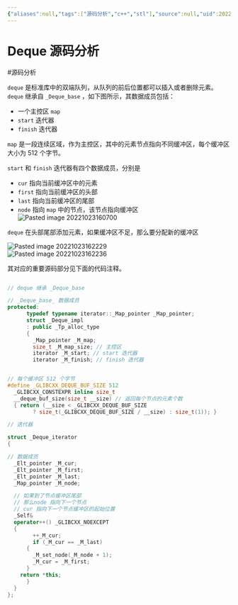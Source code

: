```yaml
---
{"aliases":null,"tags":["源码分析","c++","stl"],"source":null,"uid":202210231606,"created":"2022-10-23 16:06:45","updated":"2023-03-03 11:28:40","title":"Deque 源码分析","dg-publish":true,"permalink":"/Pages/deque 源码分析/","dgPassFrontmatter":true,"noteIcon":""}
---
```



# Deque 源码分析

#源码分析

`deque` 是标准库中的双端队列，从队列的前后位置都可以插入或者删除元素。`deque` 继承自 `_Deque_base` ，如下图所示，其数据成员包括：

- 一个主控区 `map`
- `start` 迭代器
- `finish` 迭代器

`map` 是一段连续区域，作为主控区，其中的元素节点指向不同缓冲区，每个缓冲区大小为 512 个字节。

`start` 和 `finish` 迭代器有四个数据成员，分别是

- `cur` 指向当前缓冲区中的元素
- `first` 指向当前缓冲区的头部
- `last` 指向当前缓冲区的尾部
- `node` 指向 `map` 中的节点，该节点指向缓冲区  
![Pasted image 20221023160700](https://cdn.jsdelivr.net/gh/aiyolo/imgrepo@main/test/202303031130064.png)  

`deque` 在头部尾部添加元素，如果缓冲区不足，那么要分配新的缓冲区

![Pasted image 20221023162229](https://cdn.jsdelivr.net/gh/aiyolo/imgrepo@main/test/202303031130065.png)  
![Pasted image 20221023162236](https://cdn.jsdelivr.net/gh/aiyolo/imgrepo@main/test/202303031130066.png)

其对应的重要源码部分见下面的代码注释。

```cpp

// deque 继承 _Deque_base

// _Deque_base_ 数据成员
protected:
      typedef typename iterator::_Map_pointer _Map_pointer;
      struct _Deque_impl
      : public _Tp_alloc_type
      {
		_Map_pointer _M_map;
		size_t _M_map_size; // 主控区
		iterator _M_start; // start 迭代器
		iterator _M_finish; // finish 迭代器


// 每个缓冲区 512 个字节 
#define _GLIBCXX_DEQUE_BUF_SIZE 512
  _GLIBCXX_CONSTEXPR inline size_t
  __deque_buf_size(size_t __size) // 返回每个节点的元素个数
  { return (__size < _GLIBCXX_DEQUE_BUF_SIZE
	    ? size_t(_GLIBCXX_DEQUE_BUF_SIZE / __size) : size_t(1)); }

// 迭代器 

struct _Deque_iterator
{

// 数据成员
  _Elt_pointer _M_cur;
  _Elt_pointer _M_first;
  _Elt_pointer _M_last;
  _Map_pointer _M_node;

  // 如果到了节点缓冲区尾部 
  // 那么node 指向下一个节点
  // cur 指向下一个节点缓冲区的起始位置
  _Self&
  operator++() _GLIBCXX_NOEXCEPT
  {
		++_M_cur;
		if (_M_cur == _M_last)
	  {
		_M_set_node(_M_node + 1);
		_M_cur = _M_first;
	  }
	return *this;
	  }
  }
};
```
